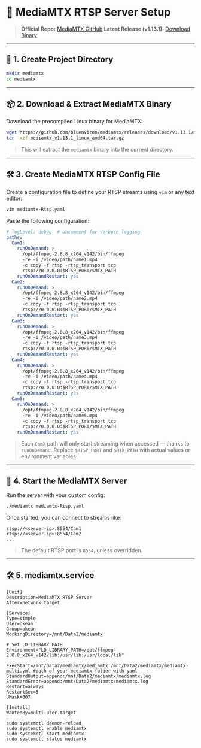 

# 🧩 MediaMTX RTSP Server Setup
>  **Official Repo:** [﻿MediaMTX GitHub](https://github.com/bluenviron/mediamtx)
**Latest Release (v1.13.1):** [﻿Download Binary](https://github.com/bluenviron/mediamtx/releases/download/v1.13.1/mediamtx_v1.13.1_linux_amd64.tar.gz) 

---

## 📁 1. Create Project Directory
```bash
mkdir mediamtx
cd mediamtx
```
---

## 📦 2. Download & Extract MediaMTX Binary
Download the precompiled Linux binary for MediaMTX:

```bash
wget https://github.com/bluenviron/mediamtx/releases/download/v1.13.1/mediamtx_v1.13.1_linux_amd64.tar.gz
tar -xzf mediamtx_v1.13.1_linux_amd64.tar.gz
```
>  This will extract the `mediamtx` binary into the current directory. 

---

## 🛠️ 3. Create MediaMTX RTSP Config File
Create a configuration file to define your RTSP streams using `vim` or any text editor:

```bash
vim mediamtx-Rtsp.yaml
```
Paste the following configuration:

```yaml
# logLevel: debug  # Uncomment for verbose logging
paths:
  Cam1:
    runOnDemand: >
      /opt/ffmpeg-2.8.8_x264_v142/bin/ffmpeg
      -re -i /video/path/name1.mp4
      -c copy -f rtsp -rtsp_transport tcp
      rtsp://0.0.0.0:$RTSP_PORT/$MTX_PATH
    runOnDemandRestart: yes
  Cam2:
    runOnDemand: >
      /opt/ffmpeg-2.8.8_x264_v142/bin/ffmpeg
      -re -i /video/path/name2.mp4
      -c copy -f rtsp -rtsp_transport tcp
      rtsp://0.0.0.0:$RTSP_PORT/$MTX_PATH
    runOnDemandRestart: yes
  Cam3:
    runOnDemand: >
      /opt/ffmpeg-2.8.8_x264_v142/bin/ffmpeg
      -re -i /video/path/name3.mp4
      -c copy -f rtsp -rtsp_transport tcp
      rtsp://0.0.0.0:$RTSP_PORT/$MTX_PATH
    runOnDemandRestart: yes
  Cam4:
    runOnDemand: >
      /opt/ffmpeg-2.8.8_x264_v142/bin/ffmpeg
      -re -i /video/path/name4.mp4
      -c copy -f rtsp -rtsp_transport tcp
      rtsp://0.0.0.0:$RTSP_PORT/$MTX_PATH
    runOnDemandRestart: yes
  Cam5:
    runOnDemand: >
      /opt/ffmpeg-2.8.8_x264_v142/bin/ffmpeg
      -re -i /video/path/name5.mp4
      -c copy -f rtsp -rtsp_transport tcp
      rtsp://0.0.0.0:$RTSP_PORT/$MTX_PATH
    runOnDemandRestart: yes
```
>  Each `CamX` path will only start streaming when accessed — thanks to `runOnDemand`.
Replace `$RTSP_PORT` and `$MTX_PATH` with actual values or environment variables. 

---

## 🚀 4. Start the MediaMTX Server
Run the server with your custom config:

```bash
./mediamtx mediamtx-Rtsp.yaml
```
Once started, you can connect to streams like:

```
rtsp://<server-ip>:8554/Cam1
rtsp://<server-ip>:8554/Cam2
...
```
>  The default RTSP port is `8554`, unless overridden. 

---

## 🛠️ 5. mediamtx.service
```
[Unit]
Description=MediaMTX RTSP Server
After=network.target

[Service]
Type=simple
User=okean
Group=okean
WorkingDirectory=/mnt/Data2/mediamtx

# Set LD_LIBRARY_PATH
Environment="LD_LIBRARY_PATH=/opt/ffmpeg-2.8.8_x264_v142/lib:/usr/lib:/usr/local/lib"

ExecStart=/mnt/Data2/mediamtx/mediamtx /mnt/Data2/mediamtx/mediamtx-multi.yml #path of your mediamtx folder with yaml
StandardOutput=append:/mnt/Data2/mediamtx/mediamtx.log
StandardError=append:/mnt/Data2/mediamtx/mediamtx.log
Restart=always
RestartSec=5
UMask=007

[Install]
WantedBy=multi-user.target
```
```
sudo systemctl daemon-reload
sudo systemctl enable mediamtx
sudo systemctl start mediamtx
sudo systemctl status mediamtx
```

